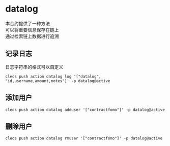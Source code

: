 # datalog

本合约提供了一种方法  
可以将重要信息保存在链上  
通过检索链上数据进行追溯  

## 记录日志
日志字符串的格式可以自定义  
```
cleos push action datalog log '["datalog", "id,username,amount,notes"]' -p datalog@active
```

## 添加用户
```
cleos push action datalog adduser '["contractfomo"]' -p datalog@active
```

## 删除用户
```
cleos push action datalog rmuser '["contractfomo"]' -p datalog@active
```
